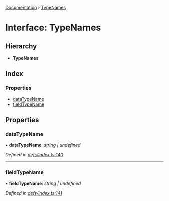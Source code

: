 [Documentation](../README.md) › [TypeNames](typenames.md)

# Interface: TypeNames

## Hierarchy

* **TypeNames**

## Index

### Properties

* [dataTypeName](typenames.md#datatypename)
* [fieldTypeName](typenames.md#fieldtypename)

## Properties

###  dataTypeName

• **dataTypeName**: *string | undefined*

*Defined in [defs/index.ts:140](https://github.com/badbatch/graphql-box/blob/1d38e3b/packages/cache-manager/src/defs/index.ts#L140)*

___

###  fieldTypeName

• **fieldTypeName**: *string | undefined*

*Defined in [defs/index.ts:141](https://github.com/badbatch/graphql-box/blob/1d38e3b/packages/cache-manager/src/defs/index.ts#L141)*
